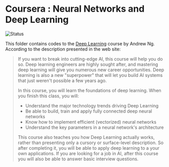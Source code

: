 # Coursera : Neural Networks and Deep Learning

![Status](https://img.shields.io/badge/Status-In%20progress-yellow.svg)

This folder contains codes to the [Deep Learning](https://www.coursera.org/learn/neural-networks-deep-learning) course by Andrew Ng. According to the description presented in the web site:

> If you want to break into cutting-edge AI, this course will help you do so. Deep learning engineers are highly sought after, and mastering deep learning will give you numerous new career opportunities. Deep learning is also a new "superpower" that will let you build AI systems that just weren't possible a few years ago. 
> 
> In this course, you will learn the foundations of deep learning. When you finish this class, you will: 
> - Understand the major technology trends driving Deep Learning
> - Be able to build, train and apply fully connected deep neural networks
> - Know how to implement efficient (vectorized) neural networks
> - Understand the key parameters in a neural network's architecture 
> 
> This course also teaches you how Deep Learning actually works, rather than presenting only a cursory or surface-level description. So after completing it, you will be able to apply deep learning to a your own applications. If you are looking for a job in AI, after this course you will also be able to answer basic interview questions. 

